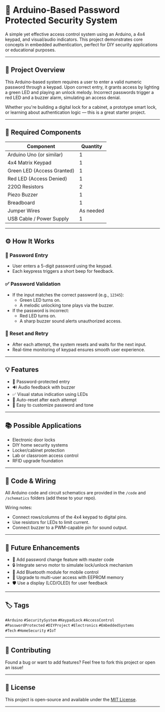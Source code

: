 # 🔐 Arduino-Based Password Protected Security System

A simple yet effective access control system using an Arduino, a 4x4 keypad, and visual/audio indicators. This project demonstrates core concepts in embedded authentication, perfect for DIY security applications or educational purposes.

---

## 📌 Project Overview

This Arduino-based system requires a user to enter a valid numeric password through a keypad. Upon correct entry, it grants access by lighting a green LED and playing an unlock melody. Incorrect passwords trigger a red LED and a buzzer alarm, simulating an access denial.

Whether you're building a digital lock for a cabinet, a prototype smart lock, or learning about authentication logic — this is a great starter project.

---

## 🧰 Required Components

| Component            | Quantity |
|---------------------|----------|
| Arduino Uno (or similar) | 1     |
| 4x4 Matrix Keypad    | 1        |
| Green LED (Access Granted) | 1   |
| Red LED (Access Denied)   | 1   |
| 220Ω Resistors       | 2        |
| Piezo Buzzer         | 1        |
| Breadboard           | 1        |
| Jumper Wires         | As needed |
| USB Cable / Power Supply | 1     |

---

## ⚙️ How It Works

### 🔢 Password Entry
- User enters a 5-digit password using the keypad.
- Each keypress triggers a short beep for feedback.
  
### ✅ Password Validation
- If the input matches the correct password (e.g., `12345`):
  - Green LED turns on.
  - A melodic unlocking tone plays via the buzzer.
- If the password is incorrect:
  - Red LED turns on.
  - A sharp buzzer sound alerts unauthorized access.

### 🔁 Reset and Retry
- After each attempt, the system resets and waits for the next input.
- Real-time monitoring of keypad ensures smooth user experience.

---

## 💡 Features

- 🔐 Password-protected entry
- 🔊 Audio feedback with buzzer
- ✅ Visual status indication using LEDs
- 🔁 Auto-reset after each attempt
- 🔧 Easy to customize password and tone

---

## 📚 Possible Applications

- Electronic door locks
- DIY home security systems
- Locker/cabinet protection
- Lab or classroom access control
- RFID upgrade foundation

---

## 📁 Code & Wiring

All Arduino code and circuit schematics are provided in the `/code` and `/schematics` folders (add these to your repo).

Wiring notes:
- Connect rows/columns of the 4x4 keypad to digital pins.
- Use resistors for LEDs to limit current.
- Connect buzzer to a PWM-capable pin for sound output.

---

## 🚀 Future Enhancements

- 🔄 Add password change feature with master code
- 🔒 Integrate servo motor to simulate lock/unlock mechanism
- 📲 Add Bluetooth module for mobile control
- 🔐 Upgrade to multi-user access with EEPROM memory
- 🛡️ Use a display (LCD/OLED) for user feedback

---

## 🏷️ Tags

`#Arduino` `#SecuritySystem` `#KeypadLock` `#AccessControl`  
`#PasswordProtected` `#DIYProject` `#Electronics` `#EmbeddedSystems`  
`#Tech` `#HomeSecurity` `#IoT`

---

## 🙌 Contributing

Found a bug or want to add features? Feel free to fork this project or open an issue!

---

## 📜 License

This project is open-source and available under the [MIT License](LICENSE).

---

